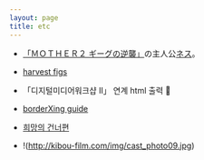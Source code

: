 ```yaml
---
layout: page
title: etc
---
```

 - <a href='https://www.nintendo.co.jp/n02/shvc/mb/index.html'>「ＭＯＴＨＥＲ２ ギーグの逆襲」</a>の主人公<a href='https://www.nintendo.co.jp/n08/a2uj/mother2/hero/index.html'>ネス</a>。

 - <a href='http://figs4fun.com/basics_Harvest.html'>harvest figs</a>

 + 「디지털미디어워크샵 II」 연계 html 출력 💞

 - <a href='http://irational.org/heath/borderxing/at.hu/'>borderXing guide</a>

 - <a href='https://www.youtube.com/watch?v=g6MsSqH4FNc'>희망의 건너편</a>

 - !(http://kibou-film.com/img/cast_photo09.jpg)
